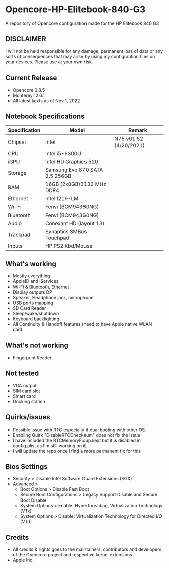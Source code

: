 # Opencore-HP-Elitebook-840-G3
A repository of Opencore configuration made for the HP Elitebook 840 G3

## DISCLAIMER 
I will not be held responsible for any damage, permanent loss of data or any sorts of consequences that may arise by using my configuration files on your devices. Please use at your own risk.

## Current Release
- Opencore 0.8.5
- Monterey 12.6.1
- All latest kexts as of Nov 1, 2022

## Notebook Specifications

| Specification  | Model |  Remark  |
| ------------- | ------------- | ------------- |
| Chipset  | Intel | N75 v01.52 (4/20/2021) |
| CPU  | Intel i5-6300U  |
| iGPU  | Intel HD Graphics 520 | 
| Storage  | Samsung Evo 870 SATA 2.5 256GB  |
| RAM  | 16GB (2x8GB)2133 MHz DDR4 |
| Ethernet  | Intel I219-LM  |
| Wi-Fi  | Fenvi (BCM94360NG)  |
| Bluetooth  | Fenvi (BCM94360NG)   |
| Audio  | Conexant HD (layout 13)   |
| Trackpad | Synaptics SMBus Touchpad   |
| Inputs | HP PS2 Kbd/Mouse   |


## What's working
- Mostly everything
- AppleID and iServices
- Wi-Fi & Bluetooth, Ethernet
- Display outputs DP
- Speaker, Headphone jack, microphone
- USB ports mapping
- SD Card Reader
- Sleep/wake/shutdown
- Keyboard backlighting
- All Continuity & Handoff features (need to have Apple native WLAN card.

## What's not working
- Fingerprint Reader

## Not tested
- VGA output
- SIM card slot
- Smart card
- Docking station

## Quirks/issues
- Possible issue with RTC especially if dual booting with other OS.
- Enabling Quirk "DisableRTCChecksum" does not fix the issue
- I have included the RTCMemoryFixup.kext but it is disabled in config.plist as I'm still working on it.
- I will update the repo once i find a more permanent fix for this

## Bios Settings
- Security > Disable Intel Software Guard Extensions (SGX)
- Advanced >
  - Boot Options > Disable Fast Boot
  - Secure Boot Configurations > Legacy Support Disable and Secure Boot Disable
  - System Options > Enable: Hyperthreading, Virtualization Technology (VTx)
  - System Options > Disable: Virtualization Technology for Directed I/O (VTd)

## Credits
- All credits & rights goes to the maintainers, contributors and developers of the Opencore project and respective kernel extensions.
- Apple Inc.
